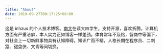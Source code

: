 ```yaml
---
title: "About"
date: 2019-09-27T00:17:25+08:00
---
```


这是 inhzus 的个人技术博客。[南大](https://www.nju.edu.cn)在读大四学生。支持开源，喜欢折腾。计算机方面有严重洁癖，本人实力正如博客一样差劲。体育常年不及格，智商中等偏下，对社会上一切新鲜事物具有认知障碍。知识广而不精，人格长期在程序员、二刺猿、键盘侠、文青等间切换。
